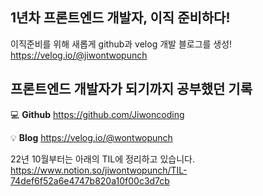 ## 1년차 프론트엔드 개발자, 이직 준비하다!

이직준비를 위해 새롭게 github과 velog 개발 블로그를 생성!
https://velog.io/@jiwontwopunch



## 프론트엔드 개발자가 되기까지 공부했던 기록

💻 **Github**
https://github.com/Jiwoncoding

💡 **Blog**
https://velog.io/@wontwopunch

22년 10월부터는 아래의 TIL에 정리하고 있습니다.
https://www.notion.so/jiwontwopunch/TIL-74def6f52a6e4747b820a10f00c3d7cb


